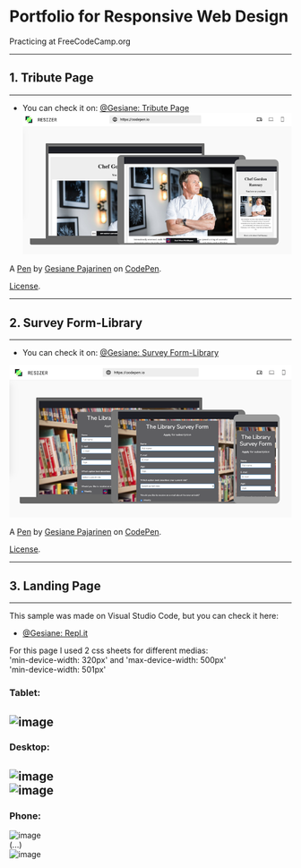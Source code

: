# Portfolio for Responsive Web Design    
Practicing at FreeCodeCamp.org
***
## 1. Tribute Page 
------------------

- You can check it on: [@Gesiane: Tribute Page](https://codepen.io/Gesiane/full/povYbYw)   
![image](https://github.com/GePajarinen/FCC-ResponsiveWebDesign/blob/master/Build%20a%20Tribute%20Page/tribute.png?raw=true)   


A [Pen](https://codepen.io/Gesiane/pen/povYbYw) by [Gesiane Pajarinen](https://codepen.io/Gesiane) on [CodePen](https://codepen.io).

[License](https://codepen.io/Gesiane/pen/povYbYw/license).

***
## 2. Survey Form-Library
------------------------
- You can check it on: [@Gesiane: Survey Form-Library](https://codepen.io/Gesiane/full/OJPevNz)   
 
 ![image](https://github.com/GePajarinen/FCC-ResponsiveWebDesign/blob/master/Build%20a%20Survey%20Form/Survey%20Form.png?raw=true)

A [Pen](https://codepen.io/Gesiane/pen/OJPevNz) by [Gesiane Pajarinen](https://codepen.io/Gesiane) on [CodePen](https://codepen.io).

[License](https://codepen.io/Gesiane/pen/OJPevNz/license).

***
## 3. Landing Page
------------------------
This sample was made on Visual Studio Code, but you can check it here:   
- [@Gesiane: Repl.it](https://candies--gesiane.repl.co/)   

For this page I used 2 css sheets for different medias:    
'min-device-width: 320px' and 'max-device-width: 500px'    
'min-device-width: 501px'   

### Tablet:   
![image](https://github.com/GePajarinen/Responsive-Web-Design/blob/master/Landing%20Page/pad.jpg?raw=true)   
---   

### Desktop:   
![image](https://github.com/GePajarinen/Responsive-Web-Design/blob/master/Landing%20Page/Dt1.png?raw=true)  
![image](https://github.com/GePajarinen/Responsive-Web-Design/blob/master/Landing%20Page/Dt2.png?raw=true)
---   

### Phone:   
![image](https://github.com/GePajarinen/Responsive-Web-Design/blob/master/Landing%20Page/mob1.png?raw=true)   
(...)   
![image](https://github.com/GePajarinen/Responsive-Web-Design/blob/master/Landing%20Page/mob2.png?raw=true)  
